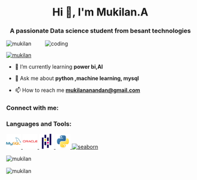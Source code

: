 <h1 align="center">Hi 👋, I'm Mukilan.A</h1>
<h3 align="center">A passionate Data science student from besant technologies</h3>
<img align="right" alt='coding' width='400' src="https://images.app.goo.gl/6qRWJcE31yDGzFMBA">
<p align="left"> <img src="https://komarev.com/ghpvc/?username=mukilan&label=Profile%20views&color=0e75b6&style=flat" alt="mukilan" /> </p>

<p align="left"> <a href="https://github.com/ryo-ma/github-profile-trophy"><img src="https://github-profile-trophy.vercel.app/?username=mukilan" alt="mukilan" /></a> </p>

- 🌱 I’m currently learning **power bi,AI**

- 💬 Ask me about **python ,machine learning, mysql**

- 📫 How to reach me **mukilananandan@gmail.com**

<h3 align="left">Connect with me:</h3>
<p align="left">
</p>

<h3 align="left">Languages and Tools:</h3>
<p align="left"> <a href="https://www.mysql.com/" target="_blank" rel="noreferrer"> <img src="https://raw.githubusercontent.com/devicons/devicon/master/icons/mysql/mysql-original-wordmark.svg" alt="mysql" width="40" height="40"/> </a> <a href="https://www.oracle.com/" target="_blank" rel="noreferrer"> <img src="https://raw.githubusercontent.com/devicons/devicon/master/icons/oracle/oracle-original.svg" alt="oracle" width="40" height="40"/> </a> <a href="https://pandas.pydata.org/" target="_blank" rel="noreferrer"> <img src="https://raw.githubusercontent.com/devicons/devicon/2ae2a900d2f041da66e950e4d48052658d850630/icons/pandas/pandas-original.svg" alt="pandas" width="40" height="40"/> </a> <a href="https://www.python.org" target="_blank" rel="noreferrer"> <img src="https://raw.githubusercontent.com/devicons/devicon/master/icons/python/python-original.svg" alt="python" width="40" height="40"/> </a> <a href="https://seaborn.pydata.org/" target="_blank" rel="noreferrer"> <img src="https://seaborn.pydata.org/_images/logo-mark-lightbg.svg" alt="seaborn" width="40" height="40"/> </a> </p>

<p><img align="center" src="https://github-readme-stats.vercel.app/api/top-langs?username=mukilan&show_icons=true&locale=en&layout=compact" alt="mukilan" /></p>

<p><img align="center" src="https://github-readme-streak-stats.herokuapp.com/?user=mukilan&" alt="mukilan" /></p>
